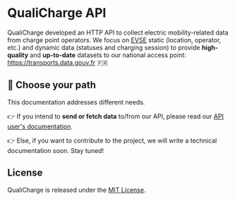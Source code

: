# QualiCharge API

QualiCharge developed an HTTP API to collect electric mobility-related data from charge point operators. We
focus on [EVSE](https://en.wikipedia.org/wiki/Charging_station) static
(location, operator, etc.) and dynamic data (statuses and charging session) to
provide **high-quality** and **up-to-date** datasets to our national access point:
https://transports.data.gouv.fr 🇫🇷

## :loudspeaker: Choose your path

This documentation addresses different needs.

:point_right: If you intend to **send or fetch data** to/from our API, please
read our [API user's documentation](./user).

:point_right: Else, if you want to contribute to the project, we will write a
technical documentation soon. Stay tuned!

## License

QualiCharge is released under the
[MIT License](https://github.com/MTES-MCT/qualicharge/blob/main/LICENSE).
